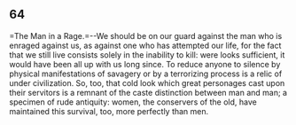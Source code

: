 ## 64

=The Man in a Rage.=--We should be on our guard against the man who is
enraged against us, as against one who has attempted our life, for the
fact that we still live consists solely in the inability to kill: were
looks sufficient, it would have been all up with us long since. To
reduce anyone to silence by physical manifestations of savagery or by a
terrorizing process is a relic of under civilization. So, too, that cold
look which great personages cast upon their servitors is a remnant of
the caste distinction between man and man; a specimen of rude antiquity:
women, the conservers of the old, have maintained this survival, too,
more perfectly than men.


